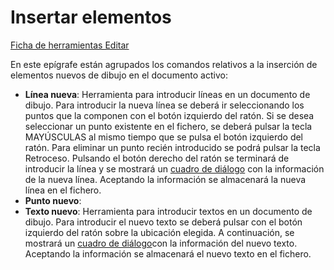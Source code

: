 # Insertar elementos

[Ficha de herramientas Editar](/mdtopx/fichas-de-herramientas/ficha-de-herramientas-editar/)

En este epígrafe están agrupados los comandos relativos a la inserción de elementos nuevos de dibujo en el documento activo:

* **Línea nueva**: Herramienta para introducir líneas en un documento de dibujo. Para introducir la nueva línea se deberá ir seleccionando los puntos que la componen con el botón izquierdo del ratón. Si se desea seleccionar un punto existente en el fichero, se deberá pulsar la tecla MAYÚSCULAS al mismo tiempo que se pulsa el botón izquierdo del ratón. Para eliminar un punto recién introducido se podrá pulsar la tecla Retroceso. Pulsando el botón derecho del ratón se terminará de introducir la línea y se mostrará un [cuadro de diálogo](../../otras-herramientas/editar-elementos/informacion-de-linea.md) con la información de la nueva línea. Aceptando la información se almacenará la nueva línea en el fichero.
* **Punto nuevo**:
* **Texto nuevo**: Herramienta para introducir textos en un documento de dibujo. Para introducir el nuevo texto se deberá pulsar con el botón izquierdo del ratón sobre la ubicación elegida. A continuación, se mostrará un [cuadro de diálogo](../../otras-herramientas/editar-elementos/informacion-de-texto.md)con la información del nuevo texto. Aceptando la información se almacenará el nuevo texto en el fichero.

